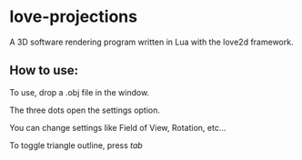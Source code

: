 # love-projections
A 3D software rendering program written in Lua with the love2d framework.

## How to use:
To use, drop a .obj file in the window.

The three dots open the settings option.

You can change settings like Field of View, Rotation, etc...

To toggle triangle outline, press *tab*
